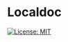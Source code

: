 # Localdoc

[![License: MIT](https://img.shields.io/badge/License-MIT-yellow.svg)](https://opensource.org/licenses/MIT)


